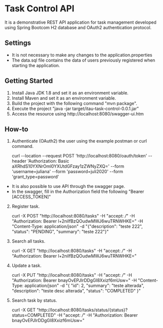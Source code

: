 
# Task Control API

It is a demonstrative REST API application for task management developed using Spring Bootcom H2 database and OAuth2 authentication protocol.

## Settings
- It is not necessary to make any changes to the application.properties
- The data.sql file contains the data of users previously registered when starting the application.

## Getting Started

1. Install Java JDK 1.8 and set it as an environment variable.
2. Install Maven and set it as an environment variable.
3. Build the project with the following command "mvn package".
4. Execute the project "java -jar target/itau-task-control-0.0.1.jar"
5. Access the resource using http://localhost:8080/swagger-ui.htm


## How-to

1. Authenticate (OAuth2) the user using the example postman or curl command.

    curl --location --request POST 'http://localhost:8080/oauth/token' --header 'Authorization: Basic aXRhdS10YXNrOml0YXUtdGFzay1zZWNyZXQ=' --form 'username=juliana' --form 'password=juli2020' --form 'grant_type=password'

* It is also possible to use API through the swagger page.
* In the swagger, fill in the Authorization field the following "Bearer [ACCESS_TOKEN]"

2. Register task.

    curl -X POST "http://localhost:8080/tasks" -H "accept: */*" -H "Authorization: Bearer l+2nilfBzQOudwMWJ6wuTRNWHKE=" -H "Content-Type: application/json" -d "{\"description\": \"teste 222\", \"status\": \"PENDING\", \"summary\": \"teste 222\"}"

3. Search all tasks.

    curl -X GET "http://localhost:8080/tasks" -H "accept: */*" -H "Authorization: Bearer l+2nilfBzQOudwMWJ6wuTRNWHKE="

4. Update a task.

    curl -X PUT "http://localhost:8080/tasks" -H "accept: */*" -H "Authorization: Bearer bnayOvEPJIrDDgGI8Xxizf6mUsw=" -H "Content-Type: application/json" -d "{ \"id\": 2, \"summary\": \"teste alterada\", \"description\": \"teste desc alterada\", \"status\": \"COMPLETED\" }"

5. Search task by status.

    curl -X GET "http://localhost:8080/tasks/status/{status}?status=COMPLETED" -H "accept: */*" -H "Authorization: Bearer bnayOvEPJIrDDgGI8Xxizf6mUsw="
